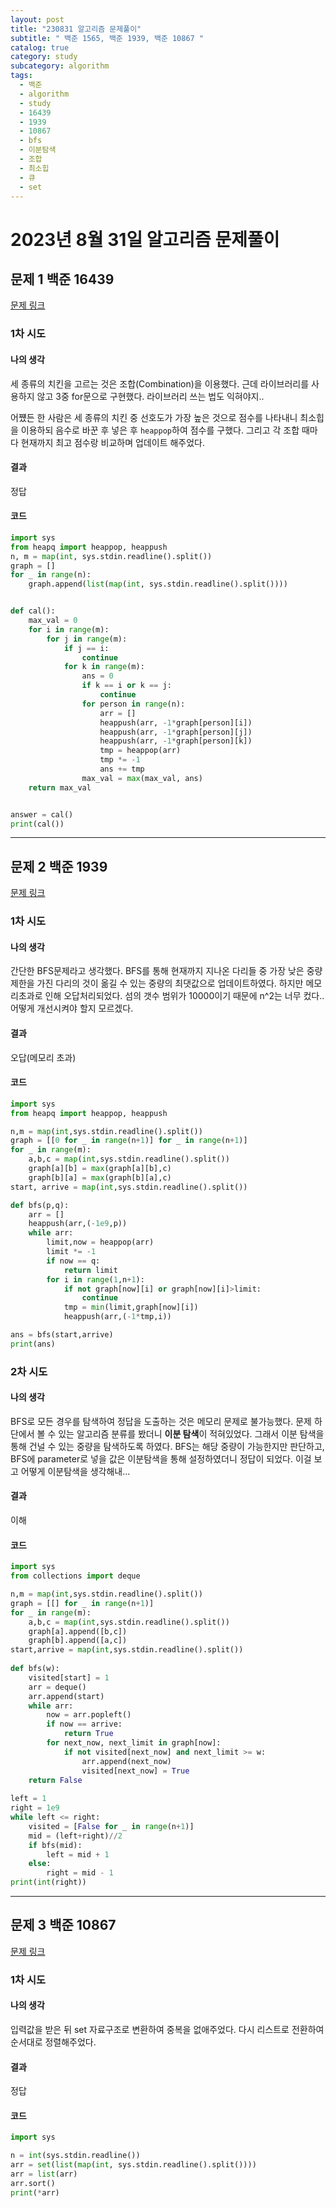 ```yaml
---
layout: post
title: "230831 알고리즘 문제풀이"
subtitle: " 백준 1565, 백준 1939, 백준 10867 "
catalog: true
category: study
subcategory: algorithm
tags:
  - 백준
  - algorithm
  - study
  - 16439
  - 1939
  - 10867
  - bfs
  - 이분탐색
  - 조합
  - 최소힙
  - 큐
  - set
---
```


# 2023년 8월 31일 알고리즘 문제풀이

## 문제 1 백준 16439

[문제 링크](https://www.acmicpc.net/problem/16439)

### 1차 시도

#### 나의 생각

세 종류의 치킨을 고르는 것은 조합(Combination)을 이용했다. 근데 라이브러리를 사용하지 않고 3중 for문으로 구현했다. 라이브러리 쓰는 법도 익혀야지..

어쩄든 한 사람은 세 종류의 치킨 중 선호도가 가장 높은 것으로 점수를 나타내니 최소힙을 이용하되 음수로 바꾼 후 넣은 후 `heappop`하여 점수를 구했다. 그리고 각 조합 때마다 현재까지 최고 점수랑 비교하며 업데이트 해주었다.

#### 결과

정답

#### 코드

```python
import sys
from heapq import heappop, heappush
n, m = map(int, sys.stdin.readline().split())
graph = []
for _ in range(n):
    graph.append(list(map(int, sys.stdin.readline().split())))


def cal():
    max_val = 0
    for i in range(m):
        for j in range(m):
            if j == i:
                continue
            for k in range(m):
                ans = 0
                if k == i or k == j:
                    continue
                for person in range(n):
                    arr = []
                    heappush(arr, -1*graph[person][i])
                    heappush(arr, -1*graph[person][j])
                    heappush(arr, -1*graph[person][k])
                    tmp = heappop(arr)
                    tmp *= -1
                    ans += tmp
                max_val = max(max_val, ans)
    return max_val


answer = cal()
print(cal())

```

---

## 문제 2 백준 1939

[문제 링크](https://www.acmicpc.net/problem/1939)

### 1차 시도

#### 나의 생각

간단한 BFS문제라고 생각했다. BFS를 통해 현재까지 지나온 다리들 중 가장 낮은 중량제한을 가진 다리의 것이 옮길 수 있는 중량의 최댓값으로 업데이트하였다. 하지만 메모리초과로 인해 오답처리되었다. 섬의 갯수 범위가 10000이기 때문에 n^2는 너무 컸다.. 어떻게 개선시켜야 할지 모르겠다. 

#### 결과

오답(메모리 초과)

#### 코드

```python
import sys
from heapq import heappop, heappush

n,m = map(int,sys.stdin.readline().split())
graph = [[0 for _ in range(n+1)] for _ in range(n+1)]
for _ in range(m):
    a,b,c = map(int,sys.stdin.readline().split())
    graph[a][b] = max(graph[a][b],c)
    graph[b][a] = max(graph[b][a],c)
start, arrive = map(int,sys.stdin.readline().split())

def bfs(p,q):
    arr = []
    heappush(arr,(-1e9,p))
    while arr:
        limit,now = heappop(arr)
        limit *= -1
        if now == q:
            return limit
        for i in range(1,n+1):
            if not graph[now][i] or graph[now][i]>limit:
                continue
            tmp = min(limit,graph[now][i])
            heappush(arr,(-1*tmp,i))

ans = bfs(start,arrive)
print(ans)
```



### 2차 시도

#### 나의 생각

BFS로 모든 경우를 탐색하여 정답을 도출하는 것은 메모리 문제로 불가능했다. 문제 하단에서 볼 수 있는 알고리즘 분류를 봤더니 **이분 탐색**이 적혀있었다. 그래서 이분 탐색을 통해 건널 수 있는 중량을 탐색하도록 하였다.  BFS는 해당 중량이 가능한지만 판단하고, BFS에 parameter로 넣을 값은 이분탐색을 통해 설정하였더니 정답이 되었다. 이걸 보고 어떻게 이분탐색을 생각해내...

#### 결과

이해

#### 코드

```python
import sys
from collections import deque

n,m = map(int,sys.stdin.readline().split())
graph = [[] for _ in range(n+1)]
for _ in range(m):
    a,b,c = map(int,sys.stdin.readline().split())
    graph[a].append([b,c])
    graph[b].append([a,c])
start,arrive = map(int,sys.stdin.readline().split())      
    
def bfs(w):
    visited[start] = 1
    arr = deque()
    arr.append(start)
    while arr:
        now = arr.popleft()
        if now == arrive:
            return True
        for next_now, next_limit in graph[now]:
            if not visited[next_now] and next_limit >= w:
                arr.append(next_now)
                visited[next_now] = True
    return False
     
left = 1  
right = 1e9
while left <= right:
    visited = [False for _ in range(n+1)]
    mid = (left+right)//2
    if bfs(mid):
        left = mid + 1
    else:
        right = mid - 1
print(int(right))
```

---

## 문제 3 백준 10867

[문제 링크](https://www.acmicpc.net/problem/10867)

### 1차 시도

#### 나의 생각

입력값을 받은 뒤 set 자료구조로 변환하여 중복을 없애주었다. 다시 리스트로 전환하여 순서대로 정렬해주었다.

#### 결과

정답

#### 코드

```python
import sys

n = int(sys.stdin.readline())
arr = set(list(map(int, sys.stdin.readline().split())))
arr = list(arr)
arr.sort()
print(*arr)

```

